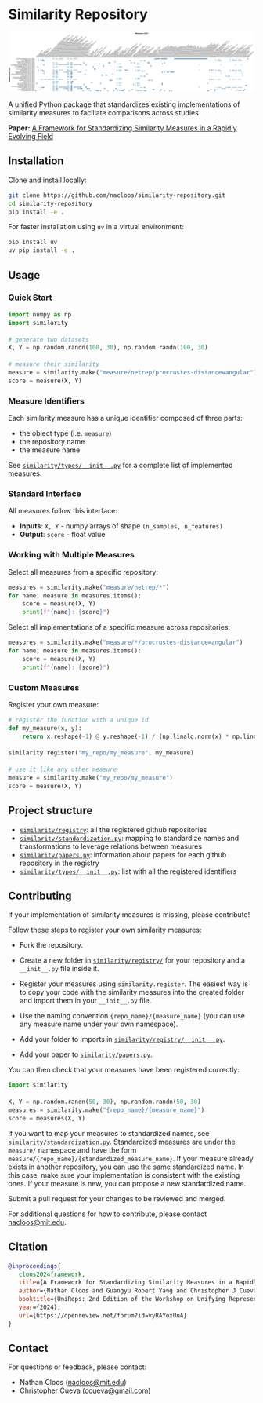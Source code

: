 # Similarity Repository


![Implemented measures](https://github.com/nacloos/similarity-repository/blob/main/figures/measures.png)


A unified Python package that standardizes existing implementations of similarity measures to faciliate comparisons across studies. 

**Paper:** [A Framework for Standardizing Similarity Measures in a Rapidly Evolving Field](https://openreview.net/pdf?id=vyRAYoxUuA)


## Installation

Clone and install locally:
```bash
git clone https://github.com/nacloos/similarity-repository.git
cd similarity-repository
pip install -e .
```
For faster installation using `uv` in a virtual environment:
```bash
pip install uv
uv pip install -e .
```


## Usage

### Quick Start
```python
import numpy as np
import similarity

# generate two datasets
X, Y = np.random.randn(100, 30), np.random.randn(100, 30)

# measure their similarity
measure = similarity.make("measure/netrep/procrustes-distance=angular")
score = measure(X, Y)
```

### Measure Identifiers
Each similarity measure has a unique identifier composed of three parts:
* the object type (i.e. `measure`)
* the repository name
* the measure name


See [`similarity/types/__init__.py`](similarity/types/__init__.py) for a complete list of implemented measures.


### Standard Interface
All measures follow this interface:
- **Inputs**: `X, Y` - numpy arrays of shape `(n_samples, n_features)`
- **Output**: `score` - float value


### Working with Multiple Measures

Select all measures from a specific repository:
```python
measures = similarity.make("measure/netrep/*")
for name, measure in measures.items():
    score = measure(X, Y)
    print(f"{name}: {score}")
```

Select all implementations of a specific measure across repositories:
```python
measures = similarity.make("measure/*/procrustes-distance=angular")
for name, measure in measures.items():
    score = measure(X, Y)
    print(f"{name}: {score}")
```

### Custom Measures

Register your own measure:
```python
# register the function with a unique id
def my_measure(x, y):
    return x.reshape(-1) @ y.reshape(-1) / (np.linalg.norm(x) * np.linalg.norm(y))

similarity.register("my_repo/my_measure", my_measure)

# use it like any other measure
measure = similarity.make("my_repo/my_measure")
score = measure(X, Y)
```

## Project structure

* [`similarity/registry`](similarity/registry/): all the registered github repositories
* [`similarity/standardization.py`](similarity/standardization.py): mapping to standardize names and transformations to leverage relations between measures
* [`similarity/papers.py`](similarity/papers.py): information about papers for each github repository in the registry
* [`similarity/types/__init__.py`](similarity/types/__init__.py): list with all the registered identifiers


## Contributing
If your implementation of similarity measures is missing, please contribute!

Follow these steps to register your own similarity measures:
* Fork the repository.
* Create a new folder in [`similarity/registry/`](similarity/registry/) for your repository and a `__init__.py` file inside it.
* Register your measures using `similarity.register`. The easiest way is to copy your code with the similarity measures into the created folder and import them in your  `__init__.py` file.
* Use the naming convention `{repo_name}/{measure_name}` (you can use any measure name under your own namespace).

* Add your folder to imports in [`similarity/registry/__init__.py`](similarity/registry/__init__.py).
* Add your paper to [`similarity/papers.py`](similarity/papers.py).

You can then check that your measures have been registered correctly:
```python
import similarity

X, Y = np.random.randn(50, 30), np.random.randn(50, 30)
measures = similarity.make("{repo_name}/{measure_name}")
score = measures(X, Y)
```

If you want to map your measures to standardized names, see [`similarity/standardization.py`](similarity/standardization.py). Standardized measures are under the `measure/` namespace and have the form `measure/{repo_name}/{standardized_measure_name}`. If your measure already exists in another repository, you can use the same standardized name. In this case, make sure your implementation is consistent with the existing ones. If your measure is new, you can propose a new standardized name.


Submit a pull request for your changes to be reviewed and merged.

For additional questions for how to contribute, please contact nacloos@mit.edu.

## Citation

 ```bibtex
 @inproceedings{
    cloos2024framework,
    title={A Framework for Standardizing Similarity Measures in a Rapidly Evolving Field},
    author={Nathan Cloos and Guangyu Robert Yang and Christopher J Cueva},
    booktitle={UniReps: 2nd Edition of the Workshop on Unifying Representations in Neural Models},
    year={2024},
    url={https://openreview.net/forum?id=vyRAYoxUuA}
}
```


## Contact

For questions or feedback, please contact:
- Nathan Cloos (nacloos@mit.edu)
- Christopher Cueva (ccueva@gmail.com)
